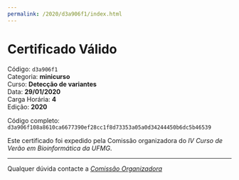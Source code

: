 ```yaml
---
permalink: /2020/d3a906f1/index.html
---
```


# Certificado Válido

Código: `d3a906f1`<br>
Categoria: **minicurso**<br>
Curso: **Detecção de variantes**<br>
Data: **29/01/2020**<br>
Carga Horária: **4**<br>
Edição: **2020**<br>


Código completo: `d3a906f108a8610ca6677390ef28cc1f8d73353a05a0d34244450b6dc5b46539`


Este certificado foi expedido pela Comissão organizadora do *IV Curso de Verão em Bioinformática da UFMG*.

----

Qualquer dúvida contacte a [_Comissão Organizadora_](<mailto:cursobioinfoufmg@gmail.com$subject=[Certificados]>)

